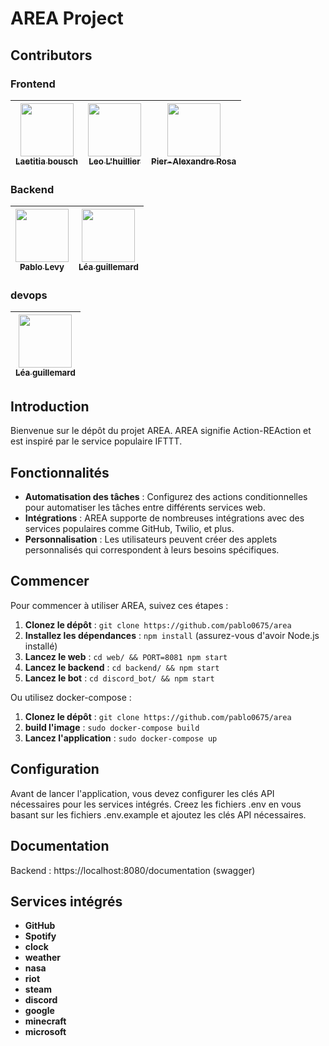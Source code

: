 # AREA Project

## Contributors

### Frontend
| [<img src="https://github.com/Chasfory.png?size=85" width=85><br><sub>Laetitia bousch</sub>](https://github.com/Chasfory) | [<img src="https://github.com/leo-l-huillier.png?size=85" width=85><br><sub>Leo L'huillier</sub>](https://github.com/leo-l-huillier) | [<img src="https://github.com/parosa47.png?size=85" width=85><br><sub>Pier-Alexandre Rosa</sub>](https://github.com/parosa47)
| :---: | :---: | :---: |

### Backend
| [<img src="https://github.com/chuipagro.png?size=85" width=85><br><sub>Pablo Levy</sub>](https://github.com/pablo0675) | [<img src="https://github.com/steci.png?size=85" width=85><br><sub>Léa guillemard</sub>](https://github.com/steci)
|:----------------------------------------------------------------------------------------------------------------------:| :---: |

### devops
| [<img src="https://github.com/steci.png?size=85" width=85><br><sub>Léa guillemard</sub>](https://github.com/steci)
| :---: |

## Introduction
Bienvenue sur le dépôt du projet AREA. AREA signifie Action-REAction et est inspiré par le service populaire IFTTT.

## Fonctionnalités
- **Automatisation des tâches** : Configurez des actions conditionnelles pour automatiser les tâches entre différents services web.
- **Intégrations** : AREA supporte de nombreuses intégrations avec des services populaires comme GitHub, Twilio, et plus.
- **Personnalisation** : Les utilisateurs peuvent créer des applets personnalisés qui correspondent à leurs besoins spécifiques.

## Commencer
Pour commencer à utiliser AREA, suivez ces étapes :

1. **Clonez le dépôt** : `git clone https://github.com/pablo0675/area`
2. **Installez les dépendances** : `npm install` (assurez-vous d'avoir Node.js installé)
3. **Lancez le web** : `cd web/ && PORT=8081 npm start`
4. **Lancez le backend** : `cd backend/ && npm start`
5. **Lancez le bot** : `cd discord_bot/ && npm start`

Ou utilisez docker-compose :

1. **Clonez le dépôt** : `git clone https://github.com/pablo0675/area`
2. **build l'image** : `sudo docker-compose build`
3. **Lancez l'application** : `sudo docker-compose up`

## Configuration
Avant de lancer l'application, vous devez configurer les clés API nécessaires pour les services intégrés. Creez les fichiers .env en vous basant sur les fichiers .env.example et ajoutez les clés API nécessaires.

## Documentation

Backend : https://localhost:8080/documentation (swagger)

## Services intégrés
- **GitHub**
- **Spotify**
- **clock**
- **weather**
- **nasa**
- **riot**
- **steam**
- **discord**
- **google**
- **minecraft**
- **microsoft**



